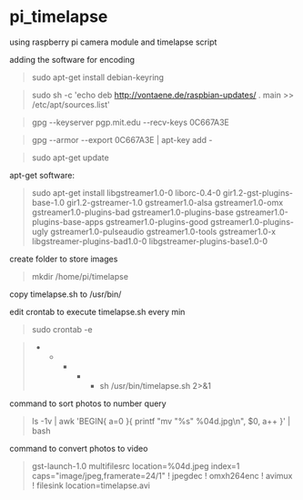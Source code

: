 # pi_timelapse
using raspberry pi camera module and timelapse script

adding the software for encoding

>sudo apt-get install debian-keyring

>sudo sh -c 'echo deb http://vontaene.de/raspbian-updates/ . main >> /etc/apt/sources.list'

>gpg --keyserver pgp.mit.edu --recv-keys 0C667A3E

>gpg --armor --export 0C667A3E | apt-key add -

>sudo apt-get update

apt-get software:

>sudo apt-get install libgstreamer1.0-0 liborc-0.4-0 gir1.2-gst-plugins-base-1.0 gir1.2-gstreamer-1.0 gstreamer1.0-alsa gstreamer1.0-omx gstreamer1.0-plugins-bad gstreamer1.0-plugins-base gstreamer1.0-plugins-base-apps gstreamer1.0-plugins-good gstreamer1.0-plugins-ugly gstreamer1.0-pulseaudio gstreamer1.0-tools gstreamer1.0-x libgstreamer-plugins-bad1.0-0 libgstreamer-plugins-base1.0-0

create folder to store images
>mkdir /home/pi/timelapse

copy timelapse.sh to /usr/bin/

edit crontab to execute timelapse.sh every min
>sudo crontab -e

> * * * * * sh /usr/bin/timelapse.sh 2>&1

command to sort photos to number query

>ls -1v | awk 'BEGIN{ a=0 }{ printf "mv \"%s\" %04d.jpg\n", $0, a++ }' | bash


command to convert photos to video

>gst-launch-1.0 multifilesrc location=%04d.jpeg index=1 caps="image/jpeg,framerate=24/1" ! jpegdec ! omxh264enc ! avimux ! filesink location=timelapse.avi
